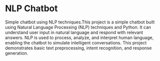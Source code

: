 # NLP Chatbot
Simple chatbot using NLP techniques.This project is a simple chatbot built using Natural Language Processing (NLP) techniques and Python. It can understand user input in natural language and respond with relevant answers. NLP is used to process, analyze, and interpret human language, enabling the chatbot to simulate intelligent conversations. This project demonstrates basic text preprocessing, intent recognition, and response generation.
